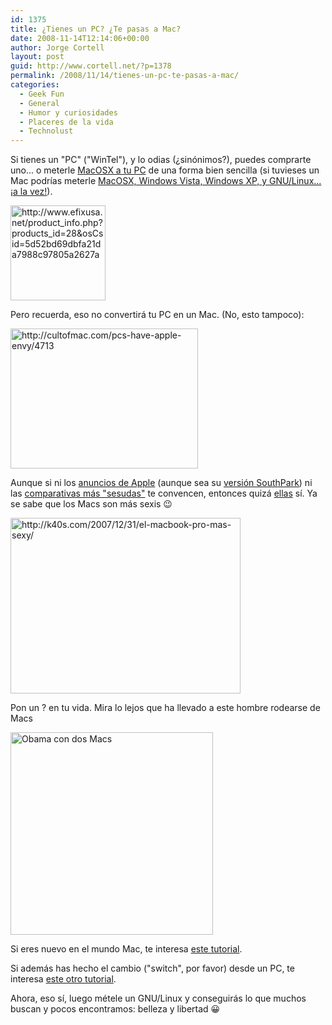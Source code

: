 ```yaml
---
id: 1375
title: ¿Tienes un PC? ¿Te pasas a Mac?
date: 2008-11-14T12:14:06+00:00
author: Jorge Cortell
layout: post
guid: http://www.cortell.net/?p=1378
permalink: /2008/11/14/tienes-un-pc-te-pasas-a-mac/
categories:
  - Geek Fun
  - General
  - Humor y curiosidades
  - Placeres de la vida
  - Technolust
---
```

Si tienes un "PC" ("WinTel"), y lo odias (¿sinónimos?), puedes comprarte uno... o meterle <a title="http://gizmodo.com/5049756/review-efix-dongle-perfectly-transforms-pc-to-mac" href="http://gizmodo.com/5049756/review-efix-dongle-perfectly-transforms-pc-to-mac" target="_blank">MacOSX a tu PC</a> de una forma bien sencilla (si tuvieses un Mac podrías meterle <a title="http://www.unplggd.com/unplggd/how-to/how-to-install-os-x-windows-vista-windows-xp-and-linux-ubuntu-on-a-macbook-and-rule-the-world-068920" href="http://www.unplggd.com/unplggd/how-to/how-to-install-os-x-windows-vista-windows-xp-and-linux-ubuntu-on-a-macbook-and-rule-the-world-068920" target="_blank">MacOSX, Windows Vista, Windows XP, y GNU/Linux... ¡a la vez!</a>).

<img src="http://www.efixusa.net/images/prod1.jpg" alt="http://www.efixusa.net/product_info.php?products_id=28&osCsid=5d52bd69dbfa21da7988c97805a2627a" width="152" height="152" />

Pero recuerda, eso no convertirá tu PC en un Mac. (No, esto tampoco):

<img src="http://cultofmac.com/wp-content/uploads/real-apple-300x224.jpg" alt="http://cultofmac.com/pcs-have-apple-envy/4713" width="300" height="224" />

Aunque si ni los <a title="http://www.youtube.com/watch?v=9VlPJFcvsVY" href="http://www.youtube.com/watch?v=9VlPJFcvsVY" target="_blank">anuncios de Apple</a> (aunque sea su <a title="http://southpark.wtdmusic.com/" href="http://southpark.wtdmusic.com/" target="_blank">versión SouthPark</a>) ni las <a title="http://www.youtube.com/watch?v=Z_N7s5UL4ac" href="http://www.youtube.com/watch?v=Z_N7s5UL4ac" target="_blank">comparativas más "sesudas"</a> te convencen, entonces quizá <a title="Mac Chick of the Month" href="http://macenstein.com/default/archives/category/mac-chick-of-the-month" target="_blank">ellas</a> sí. Ya se sabe que los Macs son más sexis 😉

<img src="http://zgz.alberto.googlepages.com/sexiMBPpeke.jpg" alt="http://k40s.com/2007/12/31/el-macbook-pro-mas-sexy/" width="368" height="281" />

Pon un ? en tu vida. Mira lo lejos que ha llevado a este hombre rodearse de Macs

<a title="fotos de Obama" href="http://www.barack-obama-now.com/pix-2008/" target="_blank"><img src="http://www.barack-obama-now.com/pix-2008/obama_computer.jpg" alt="Obama con dos Macs" width="324" height="324" /></a>

Si eres nuevo en el mundo Mac, te interesa <a title="Tutorial Mac101 en español" href="http://www.apple.com/es/support/mac101/" target="_blank">este tutorial</a>.
  
Si además has hecho el cambio ("switch", por favor) desde un PC, te interesa <a title="Tutorial switch101 en español" href="http://www.apple.com/es/support/switch101/" target="_blank">este otro tutorial</a>.

Ahora, eso sí, luego métele un GNU/Linux y conseguirás lo que muchos buscan y pocos encontramos: belleza y libertad 😀